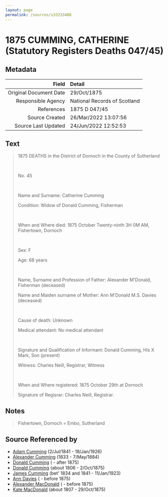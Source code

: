 ```yaml
---
layout: page
permalink: /sources/s33233488
---
```


# 1875 CUMMING, CATHERINE (Statutory Registers Deaths 047/45)

## Metadata
Field | Detail
---:|:---
Original Document Date | 29/Oct/1875
Responsible Agency | National Records of Scotland
References | 1875 D 047/45
Source Created | 26/Mar/2022 13:07:56
Source Last Updated | 24/Jun/2022 12:52:53

## Text

> 1875 DEATHS in the District of Dornoch in the County of Sutherland
>
> <br/>
>
> No. 45
>
> <br/>
>
> Name and Surname: Catherine Cumming
>
> Condition: Widow of Donald Cumming, Fisherman
>
> <br/>
>
> When and Where died: 1875 October Twenty-ninth 3H 0M AM, Fishertown, Dornoch
>
> <br/>
>
> Sex: F
>
> Age: 68 years
>
> <br/>
>
> Name, Surname and Profession of Father: Alexander M'Donald, Fisherman (deceased)
>
> Name and Maiden surname of Mother: Ann M'Donald M.S. Davies (deceased)
>
> <br/>
>
> Cause of death: Unknown
>
> Medical attendant: No medical attendant
>
> <br/>
>
> Signature and Qualification of Informant: Donald Cumming, His X Mark, Son (present)
>
> Witness: Charles Neill, Registrar, Witness
>
> <br/>
>
> When and Where registered: 1875 October 29th at Dornoch
>
> Signature of Regisrar: Charles Neill, Registrar.
>

## Notes

> Fishertown, Dornoch = Embo, Sutherland
>


## Source Referenced by

* [Adam Cumming](../people/@55409960@-adam-cumming-b1841-7-2-d1926-1-18.md) (2/Jul/1841 - 18/Jan/1926)
* [Alexander Cumming](../people/@7028096@-alexander-cumming-b1833-d1884-5-7.md) (1833 - 7/May/1884)
* [Donald Cumming](../people/@69575920@-donald-cumming-b-d1875.md) ( - after 1875)
* [Donald Cumming](../people/@45726416@-donald-cumming-b1806-d1875-10-2.md) (about 1806 - 2/Oct/1875)
* [James Cumming](../people/@66384942@-james-cumming-b1834~1841-d1923-1-11.md) (bet' 1834 and 1841 - 11/Jan/1923)
* [Ann Davies](../people/@759904@-ann-davies-b-d1875.md) ( - before 1875)
* [Alexander MacDonald](../people/@47072524@-alexander-macdonald-b-d1875.md) ( - before 1875)
* [Kate MacDonald](../people/@28255030@-kate-macdonald-b1807-d1875-10-29.md) (about 1807 - 29/Oct/1875)
